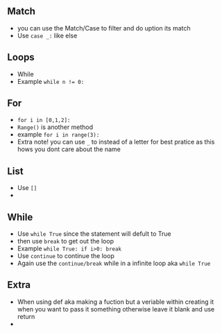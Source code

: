 ## Match 
* you can use the Match/Case to filter and do uption its match
* Use ```case _:``` like else

## Loops
* While
* Example ```while n != 0:```

## For
* ```for i in [0,1,2]:```
* ```Range()``` is another method
* example ```for i in range(3):```
* Extra note! you can use ```_``` to instead of a letter for best pratice as this hows you dont care about the name

## List 
* Use ```[]```
* 


## While
* Use ```while True``` since the statement will defult to True
* then use ```break``` to get out the loop
* Example ``` while True: if i>0: break ```
* Use ```continue``` to continue the loop
* Again use the ```continue/break``` while in a infinite loop aka ```while True``` 


## Extra 
* When using def aka making a fuction but a veriable within creating it when you want to pass it something otherwise leave it blank and use return
* 
